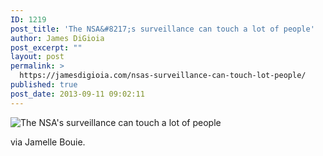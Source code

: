 ```yaml
---
ID: 1219
post_title: 'The NSA&#8217;s surveillance can touch a lot of people'
author: James DiGioia
post_excerpt: ""
layout: post
permalink: >
  https://jamesdigioia.com/nsas-surveillance-can-touch-lot-people/
published: true
post_date: 2013-09-11 09:02:11
---
```

![The NSA's surveillance can touch a lot of people][1]

via Jamelle Bouie.

 [1]: https://dl.dropboxusercontent.com/u/431880/Web%20Images/806098434.gif